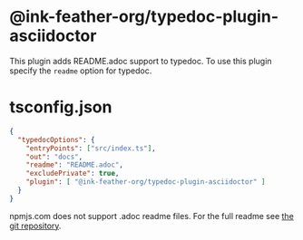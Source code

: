 # @ink-feather-org/typedoc-plugin-asciidoctor

This plugin adds README.adoc support to typedoc.
To use this plugin specify the `readme` option for typedoc.

# tsconfig.json

```json
{
  "typedocOptions": {
    "entryPoints": ["src/index.ts"],
    "out": "docs",
    "readme": "README.adoc",
    "excludePrivate": true,
    "plugin": [ "@ink-feather-org/typedoc-plugin-asciidoctor" ]
  }
}
```

npmjs.com does not support .adoc readme files.
For the full readme see [the git repository](https://github.com/ink-feather-org/ts-utils).
